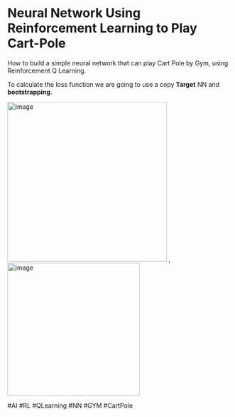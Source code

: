 # Neural Network Using Reinforcement Learning to Play Cart-Pole
How to build a simple neural network that can play Cart Pole by Gym, using Reinforcement Q Learning.

To calculate the loss function we are going to use a copy **Target** NN and  **bootstrapping**.

<img width="359" alt="image" src="https://github.com/irisim/Deep-Q-Network-Learning-to-Play-Cart-Pole/assets/142989167/7d90bed2-af03-46e7-b7e9-59fbadb64f25">
,
<img width="298" alt="image" src="https://github.com/irisim/Deep-Q-Network-Learning-to-Play-Cart-Pole/assets/142989167/acec0e3c-2087-48a2-8286-9e96c7ee97af">


#AI #RL #QLearning #NN #GYM #CartPole
